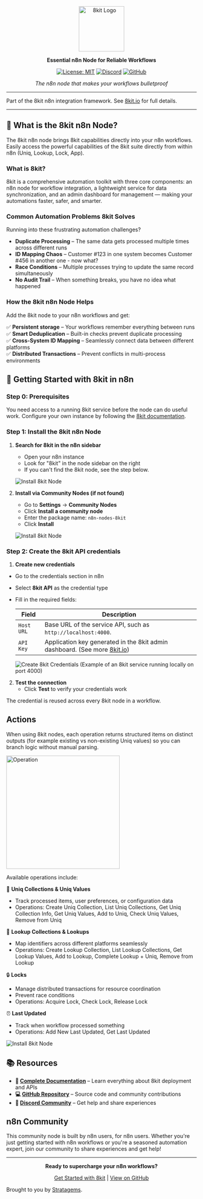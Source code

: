 <div align="center">
<img src="https://8kit.io/logo.svg" alt="8kit Logo" width="120" height="120">

**Essential n8n Node for Reliable Workflows**

[![License: MIT](https://img.shields.io/badge/License-MIT-yellow.svg)](https://opensource.org/licenses/MIT)
[![Discord](https://img.shields.io/badge/Discord-Join%20Community-5865F2?logo=discord&logoColor=white)](https://8kit.io/community)
[![GitHub](https://img.shields.io/badge/GitHub-8kit--community-181717?logo=github&logoColor=white)](https://github.com/8kit-io/n8n-node-8kit-community)

*The n8n node that makes your workflows bulletproof*

</div>

---

Part of the 8kit⁠ n8n integration framework. See [8kit.io](https://8kit.io)⁠ for full details.

---

## 🚀 What is the 8kit n8n Node?

The 8kit n8n node brings 8kit capabilities directly into your n8n workflows. Easily access the powerful capabilities of the 8kit suite directly from within n8n (Uniq, Lookup, Lock, App).

### What is 8kit?

8kit is a comprehensive automation toolkit with three core components: an n8n node for workflow integration, a lightweight service for data synchronization, and an admin dashboard for management — making your automations faster, safer, and smarter.

### Common Automation Problems 8kit Solves

Running into these frustrating automation challenges?

- **Duplicate Processing** – The same data gets processed multiple times across different runs
- **ID Mapping Chaos** – Customer #123 in one system becomes Customer #456 in another one - now what?
- **Race Conditions** – Multiple processes trying to update the same record simultaneously
- **No Audit Trail** – When something breaks, you have no idea what happened

### How the 8kit n8n Node Helps

Add the 8kit node to your n8n workflows and get:

✅ **Persistent storage** – Your workflows remember everything between runs  
✅ **Smart Deduplication** – Built-in checks prevent duplicate processing  
✅ **Cross-System ID Mapping** – Seamlessly connect data between different platforms  
✅ **Distributed Transactions** – Prevent conflicts in multi-process environments

## 🔧 Getting Started with 8kit in n8n

### Step 0: Prerequisites

You need access to a running 8kit service before the node can do useful work. Configure your own instance by following the [8kit documentation](https://8kit.io/docs).

### Step 1: Install the 8kit n8n Node

1. **Search for 8kit in the n8n sidebar**
   - Open your n8n instance
   - Look for "8kit" in the node sidebar on the right
   - If you can't find the 8kit node, see the step below.
  
   ![Install 8kit Node](docs/images/8kit-node-side.png)

2. **Install via Community Nodes (if not found)**
   - Go to **Settings** → **Community Nodes**
   - Click **Install a community node**
   - Enter the package name: `n8n-nodes-8kit`
   - Click **Install**

   ![Install 8kit Node](docs/images/install-8kit-node.png)

### Step 2: Create the 8kit API credentials

 1. **Create new credentials**

- Go to the credentials section in n8n
- Select **8kit API** as the credential type
- Fill in the required fields:

   | Field | Description |
   | --- | --- |
   | `Host URL` | Base URL of the service API, such as `http://localhost:4000`. |
   | `API Key` | Application key generated in the 8kit admin dashboard. (See more [8kit.io](https://8kit.io)⁠) |

   ![Create 8kit Credentials](docs/images/create-8kit-credentials.png)
   (Example of an 8kit service running locally on port 4000) 


2. **Test the connection**
   - Click **Test** to verify your credentials work

The credential is reused across every 8kit node in a workflow.

## Actions

When using 8kit nodes, each operation returns structured items on distinct outputs (for example existing vs non-existing Uniq values) so you can branch logic without manual parsing.

<img src="docs/images/setvalues-check.png" alt="Operation" height="300">

Available operations include:

🔄 **Uniq Collections & Uniq Values**

- Track processed items, user preferences, or configuration data
- Operations: Create Uniq Collection, List Uniq Collections, Get Uniq Collection Info, Get Uniq Values, Add to Uniq, Check Uniq Values, Remove from Uniq

🔗 **Lookup Collections & Lookups**

- Map identifiers across different platforms seamlessly
- Operations: Create Lookup Collection, List Lookup Collections, Get Lookup Values, Add to Lookup, Complete Lookup + Uniq, Remove from Lookup

🔒 **Locks**

- Manage distributed transactions for resource coordination
- Prevent race conditions
- Operations: Acquire Lock, Check Lock, Release Lock

⏰ **Last Updated**

- Track when workflow processed something
- Operations: Add New Last Updated, Get Last Updated

 ![Install 8kit Node](docs/images/8kit-actions.png)

## 📚 Resources

- **📖 [Complete Documentation](https://8kit.io/docs)** – Learn everything about 8kit deployment and APIs
- **💻 [GitHub Repository](https://github.com/8kit-io/n8n-node-8kit-community)** – Source code and community contributions
- **💬 [Discord Community](https://8kit.io/community)** – Get help and share experiences

## n8n Community

This community node is built by n8n users, for n8n users. Whether you're just getting started with n8n workflows or you're a seasoned automation expert, join our community to share experiences and get help!

---

<div align="center">

**Ready to supercharge your n8n workflows?**

[Get Started with 8kit](https://8kit.io/docs) | [View on GitHub](https://github.com/8kit-io/n8n-node-8kit-community)

</div>

Brought to you by [Stratagems](https://stratagens.com).
